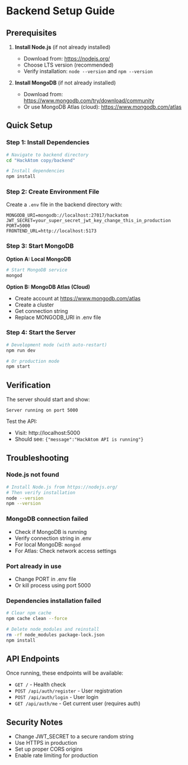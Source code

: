 # Backend Setup Guide

## Prerequisites

1. **Install Node.js** (if not already installed)
   - Download from: https://nodejs.org/
   - Choose LTS version (recommended)
   - Verify installation: `node --version` and `npm --version`

2. **Install MongoDB** (if not already installed)
   - Download from: https://www.mongodb.com/try/download/community
   - Or use MongoDB Atlas (cloud): https://www.mongodb.com/atlas

## Quick Setup

### Step 1: Install Dependencies
```bash
# Navigate to backend directory
cd "HackAtom copy/backend"

# Install dependencies
npm install
```

### Step 2: Create Environment File
Create a `.env` file in the backend directory with:
```env
MONGODB_URI=mongodb://localhost:27017/hackatom
JWT_SECRET=your_super_secret_jwt_key_change_this_in_production
PORT=5000
FRONTEND_URL=http://localhost:5173
```

### Step 3: Start MongoDB
**Option A: Local MongoDB**
```bash
# Start MongoDB service
mongod
```

**Option B: MongoDB Atlas (Cloud)**
- Create account at https://www.mongodb.com/atlas
- Create a cluster
- Get connection string
- Replace MONGODB_URI in .env file

### Step 4: Start the Server
```bash
# Development mode (with auto-restart)
npm run dev

# Or production mode
npm start
```

## Verification

The server should start and show:
```
Server running on port 5000
```

Test the API:
- Visit: http://localhost:5000
- Should see: `{"message":"HackAtom API is running"}`

## Troubleshooting

### Node.js not found
```bash
# Install Node.js from https://nodejs.org/
# Then verify installation
node --version
npm --version
```

### MongoDB connection failed
- Check if MongoDB is running
- Verify connection string in .env
- For local MongoDB: `mongod`
- For Atlas: Check network access settings

### Port already in use
- Change PORT in .env file
- Or kill process using port 5000

### Dependencies installation failed
```bash
# Clear npm cache
npm cache clean --force

# Delete node_modules and reinstall
rm -rf node_modules package-lock.json
npm install
```

## API Endpoints

Once running, these endpoints will be available:

- `GET /` - Health check
- `POST /api/auth/register` - User registration
- `POST /api/auth/login` - User login  
- `GET /api/auth/me` - Get current user (requires auth)

## Security Notes

- Change JWT_SECRET to a secure random string
- Use HTTPS in production
- Set up proper CORS origins
- Enable rate limiting for production 
